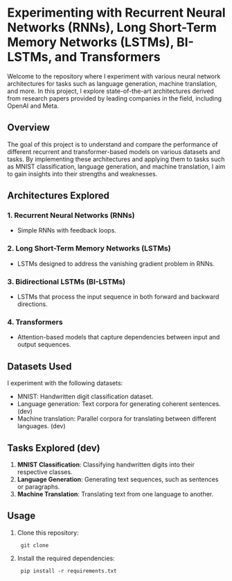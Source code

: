 # Experimenting with Recurrent Neural Networks (RNNs), Long Short-Term Memory Networks (LSTMs), BI-LSTMs, and Transformers

Welcome to the repository where I experiment with various neural network architectures for tasks such as language generation, machine translation, and more. In this project, I explore state-of-the-art architectures derived from research papers provided by leading companies in the field, including OpenAI and Meta.

## Overview

The goal of this project is to understand and compare the performance of different recurrent and transformer-based models on various datasets and tasks. By implementing these architectures and applying them to tasks such as MNIST classification, language generation, and machine translation, I aim to gain insights into their strengths and weaknesses.

## Architectures Explored

### 1. Recurrent Neural Networks (RNNs)
   - Simple RNNs with feedback loops.

### 2. Long Short-Term Memory Networks (LSTMs)
   - LSTMs designed to address the vanishing gradient problem in RNNs.

### 3. Bidirectional LSTMs (BI-LSTMs)
   - LSTMs that process the input sequence in both forward and backward directions.

### 4. Transformers
   - Attention-based models that capture dependencies between input and output sequences.

## Datasets Used

I experiment with the following datasets:

- MNIST: Handwritten digit classification dataset.
- Language generation: Text corpora for generating coherent sentences. (dev)
- Machine translation: Parallel corpora for translating between different languages. (dev)

## Tasks Explored (dev)

1. **MNIST Classification**: Classifying handwritten digits into their respective classes.
2. **Language Generation**: Generating text sequences, such as sentences or paragraphs.
3. **Machine Translation**: Translating text from one language to another.

## Usage

1. Clone this repository:
   ```
    git clone 
   ```

3. Install the required dependencies:
   ```
    pip install -r requirements.txt
   ```

